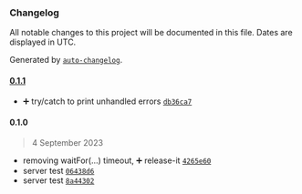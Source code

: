 ### Changelog

All notable changes to this project will be documented in this file. Dates are displayed in UTC.

Generated by [`auto-changelog`](https://github.com/CookPete/auto-changelog).

#### [0.1.1](https://github.com-theoslab.apis.wigorschedule/Theo-Dancoisne/theoslab.APIs.wigorSchedule/compare/0.1.0...0.1.1)

- ➕ try/catch to print unhandled errors [`db36ca7`](https://github.com-theoslab.apis.wigorschedule/Theo-Dancoisne/theoslab.APIs.wigorSchedule/commit/db36ca70f72cabeba8483e11fdbbf56a4777d58d)

#### 0.1.0

> 4 September 2023

- removing waitFor(...) timeout, ➕ release-it [`4265e60`](https://github.com-theoslab.apis.wigorschedule/Theo-Dancoisne/theoslab.APIs.wigorSchedule/commit/4265e60b8c46c35574536162ebfb9925a41b2a7b)
- server test [`06438d6`](https://github.com-theoslab.apis.wigorschedule/Theo-Dancoisne/theoslab.APIs.wigorSchedule/commit/06438d6892d79cbdd5f35329a697ff8dea9faef2)
- server test [`8a44302`](https://github.com-theoslab.apis.wigorschedule/Theo-Dancoisne/theoslab.APIs.wigorSchedule/commit/8a443025c24ff1c877fa99c30a117034e24c1681)
